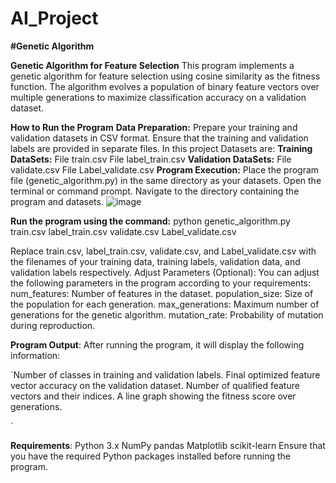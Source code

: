 # AI_Project
**#Genetic Algorithm**

**Genetic Algorithm for Feature Selection**
This program implements a genetic algorithm for feature selection using cosine similarity as the fitness function. The algorithm evolves a population of binary feature vectors over multiple generations to maximize classification accuracy on a validation dataset.

**How to Run the Program**
**Data Preparation:**
Prepare your training and validation datasets in CSV format.
Ensure that the training and validation labels are provided in separate files.
In this project Datasets are: 
 **Training DataSets:**
  File train.csv 
  File label_train.csv 
  **Validation DataSets:**
  File validate.csv 
  File Label_validate.csv
**Program Execution:**
Place the program file (genetic_algorithm.py) in the same directory as your datasets.
Open the terminal or command prompt.
Navigate to the directory containing the program and datasets.
![image](https://github.com/SreeSus-1/AI_Project/assets/164704978/aa0137fd-67f4-46d1-8f29-635bfd3b200c)

**Run the program using the command:**
      python genetic_algorithm.py train.csv label_train.csv validate.csv Label_validate.csv


Replace train.csv, label_train.csv, validate.csv, and Label_validate.csv with the filenames of your training data, training labels, validation data, and validation labels respectively.
Adjust Parameters (Optional):
You can adjust the following parameters in the program according to your requirements:
num_features: Number of features in the dataset.
population_size: Size of the population for each generation.
max_generations: Maximum number of generations for the genetic algorithm.
mutation_rate: Probability of mutation during reproduction.


**Program Output**:
After running the program, it will display the following information:

`Number of classes in training and validation labels.
Final optimized feature vector accuracy on the validation dataset.
Number of qualified feature vectors and their indices.
A line graph showing the fitness score over generations.

`

**Requirements**:
  Python 3.x
  NumPy
  pandas
  Matplotlib
  scikit-learn
Ensure that you have the required Python packages installed before running the program.
